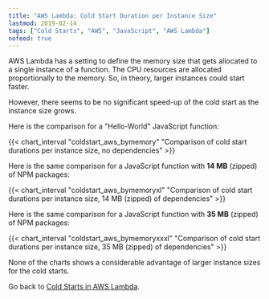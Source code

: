 ```yaml
---
title: "AWS Lambda: Cold Start Duration per Instance Size"
lastmod: 2019-02-14
tags: ["Cold Starts", "AWS", "JavaScript", "AWS Lambda"]
nofeed: true
---
```


AWS Lambda has a setting to define the memory size that gets allocated to a single instance of a function. The CPU resources are allocated proportionally to the memory. So, in theory, larger instances could start faster.

However, there seems to be no significant speed-up of the cold start as the instance size grows.

Here is the comparison for a "Hello-World" JavaScript function:

{{< chart_interval 
    "coldstart_aws_bymemory"
    "Comparison of cold start durations per instance size, no dependencies" >}}

Here is the same comparison for a JavaScript function with **14 MB** (zipped) of NPM packages:

{{< chart_interval 
    "coldstart_aws_bymemoryxl"
    "Comparison of cold start durations per instance size, 14 MB (zipped) of dependencies" >}}

Here is the same comparison for a JavaScript function with **35 MB** (zipped) of NPM packages:

{{< chart_interval 
    "coldstart_aws_bymemoryxxxl"
    "Comparison of cold start durations per instance size, 35 MB (zipped) of dependencies" >}}

None of the charts shows a considerable advantage of larger instance sizes for the cold starts.

Go back to [Cold Starts in AWS Lambda](/serverless/coldstarts/aws/).